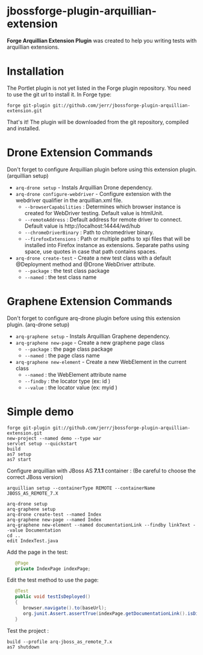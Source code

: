 # jbossforge-plugin-arquillian-extension

**Forge Arquillian Extension Plugin** was created to help you writing tests with arquillian extensions.

# Installation
 
The Portlet plugin is not yet listed in the Forge plugin repository. You need to use the git url to install it. In Forge type: 
	
	forge git-plugin git://github.com/jerr/jbossforge-plugin-arquillian-extension.git

That's it! The plugin will be downloaded from the git repository, compiled and installed.

# Drone Extension Commands
Don't forget to configure Arquillian plugin before using this extension plugin. (arquillian setup)
* `arq-drone setup` - Instals Arquillian Drone dependency.
* `arq-drone configure-webdriver` - Configure extension with the webdriver qualifier in the arquillian.xml file.
	+ `--browserCapabilities` : Determines which browser instance is created for WebDriver testing. Default value is htmlUnit.
	+ `--remoteAddress` : Default address for remote driver to connect. Default value is http://localhost:14444/wd/hub
	+ `--chromeDriverBinary` : Path to chromedriver binary.
	+ `--firefoxExtensions` : Path or multiple paths to xpi files that will be installed into Firefox instance as extensions. Separate paths using space, use quotes in case that path contains spaces.
* `arq-drone create-test` - Create a new test class with a default @Deployment method and @Drone WebDriver attribute. 
	+ `--package` : the test class package
	+ `--named` : the test class name
	
# Graphene Extension Commands
Don't forget to configure arq-drone plugin before using this extension plugin. (arq-drone setup)
* `arq-graphene setup` - Instals Arquillian Graphene dependency.
* `arq-graphene new-page` - Create a new graphene page class
	+ `--package` : the page class package
	+ `--named` : the page class name
* `arq-graphene new-element` - Create a new WebElement in the current class
	+ `--named` : the WebElement attribute name
	+ `--findby` : the locator type (ex: id )
	+ `--value` : the locator value (ex: myid )
	
# Simple demo

	forge git-plugin git://github.com/jerr/jbossforge-plugin-arquillian-extension.git
	new-project --named demo --type war 
	servlet setup --quickstart 
	build
	as7 setup
	as7 start
	
Configure arquillian with JBoss AS **7.1.1** container : (Be careful to choose the correct JBoss version)	
	
	arquillian setup --containerType REMOTE --containerName JBOSS_AS_REMOTE_7.X 
	
	arq-drone setup 
	arq-graphene setup 
	arq-drone create-test --named Index
	arq-graphene new-page --named Index
	arq-graphene new-element --named documentationLink --findby linkText --value Documentation
	cd ..	
	edit IndexTest.java
Add the page in the test:
```java
   @Page
   private IndexPage indexPage;
```
Edit the  test method to use the page:
```java
   @Test
   public void testIsDeployed()
   {
      browser.navigate().to(baseUrl);
      org.junit.Assert.assertTrue(indexPage.getDocumentationLink().isDisplayed());
   }
```

Test the project :
	
	build --profile arq-jboss_as_remote_7.x 
	as7 shutdown
	